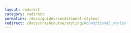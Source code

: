```yaml
---
layout: redirect
category: redirect
permalink: /docs/guides/conditional-styles/
redirect: /docs/crashcourse/styling/#conditional_styles
---
```

